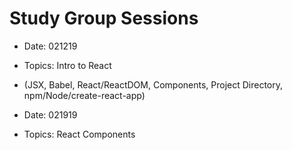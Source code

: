 # Study Group Sessions
- Date: 021219
- Topics: Intro to React
- (JSX, Babel, React/ReactDOM, Components, Project Directory, npm/Node/create-react-app)

- Date: 021919
- Topics: React Components
